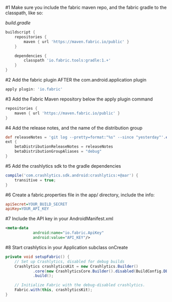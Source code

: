 
#1 Make sure you include the fabric maven repo, and the fabric gradle to the classpath, like so:

_build.gradle_
```gradle
buildscript {
    repositories {
        maven { url 'https://maven.fabric.io/public' }
    }

    dependencies {
        classpath 'io.fabric.tools:gradle:1.+'
    }
}
```

#2 Add the fabric plugin AFTER the com.android.application plugin

```gradle
apply plugin: 'io.fabric'
```

#3 Add the Fabric Maven repository below the apply plugin command

```gradle
repositories {
    maven { url 'https://maven.fabric.io/public' }
}

```

#4 Add the release notes, and the name of the distribution group

```gradle
def releaseNotes = 'git log --pretty=format:"%s" --since "yesterday"'.execute([], project.rootDir).text.trim()
ext {
    betaDistributionReleaseNotes = releaseNotes
    betaDistributionGroupAliases = "debug"
}
```

#5 Add the crashlytics sdk to the gradle dependencies

```gradle
compile('com.crashlytics.sdk.android:crashlytics:+@aar') {
    transitive = true;
}
```

#6 Create a fabric.properties file in the app/ directory, include the info:

```ini
apiSecret=YOUR_BUILD_SECRET
apiKey=YOUR_API_KEY
```

#7 Include the API key in your AndroidManifest.xml

```xml
<meta-data
            android:name="io.fabric.ApiKey"
            android:value="API_KEY"/>

```

#8 Start crashlytics in your Application subclass onCreate

```java
private void setupFabric() {
    // Set up Crashlytics, disabled for debug builds
    Crashlytics crashlyticsKit = new Crashlytics.Builder()
            .core(new CrashlyticsCore.Builder().disabled(BuildConfig.DEBUG).build())
            .build();

    // Initialize Fabric with the debug-disabled crashlytics.
    Fabric.with(this, crashlyticsKit);
}
```
